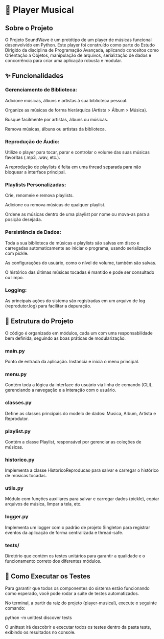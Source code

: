 # 🎵 Player Musical

## Sobre o Projeto
O Projeto SoundWave é um protótipo de um player de músicas funcional desenvolvido em Python. Este player foi construído como parte do Estudo Dirigido da disciplina de Programação Avançada, aplicando conceitos como Orientação a Objetos, manipulação de arquivos, serialização de dados e concorrência para criar uma aplicação robusta e modular.

## ✨ Funcionalidades
### Gerenciamento de Biblioteca:

Adicione músicas, álbuns e artistas à sua biblioteca pessoal.

Organize as músicas de forma hierárquica (Artista > Álbum > Música).

Busque facilmente por artistas, álbuns ou músicas.

Remova músicas, álbuns ou artistas da biblioteca.

### Reprodução de Áudio:

Utilize o player para tocar, parar e controlar o volume das suas músicas favoritas (.mp3, .wav, etc.).

A reprodução de playlists é feita em uma thread separada para não bloquear a interface principal.

### Playlists Personalizadas:

Crie, renomeie e remova playlists.

Adicione ou remova músicas de qualquer playlist.

Ordene as músicas dentro de uma playlist por nome ou mova-as para a posição desejada.

### Persistência de Dados:

Toda a sua biblioteca de músicas e playlists são salvas em disco e carregadas automaticamente ao iniciar o programa, usando serialização com pickle.

As configurações do usuário, como o nível de volume, também são salvas.

O histórico das últimas músicas tocadas é mantido e pode ser consultado ou limpo.

### Logging:

As principais ações do sistema são registradas em um arquivo de log (reprodutor.log) para facilitar a depuração.

## 📂 Estrutura do Projeto
O código é organizado em módulos, cada um com uma responsabilidade bem definida, seguindo as boas práticas de modularização.

### main.py

Ponto de entrada da aplicação. Instancia e inicia o menu principal.

### menu.py

Contém toda a lógica da interface do usuário via linha de comando (CLI), gerenciando a navegação e a interação com o usuário.

### classes.py

Define as classes principais do modelo de dados: Musica, Album, Artista e Reprodutor.

### playlist.py

Contém a classe Playlist, responsável por gerenciar as coleções de músicas.

### historico.py

Implementa a classe HistoricoReproducao para salvar e carregar o histórico de músicas tocadas.

### utils.py

Módulo com funções auxiliares para salvar e carregar dados (pickle), copiar arquivos de música, limpar a tela, etc.

### logger.py

Implementa um logger com o padrão de projeto Singleton para registrar eventos da aplicação de forma centralizada e thread-safe.

### tests/

Diretório que contém os testes unitários para garantir a qualidade e o funcionamento correto dos diferentes módulos.


## 🧪 Como Executar os Testes
Para garantir que todos os componentes do sistema estão funcionando como esperado, você pode rodar a suíte de testes automatizados.

No terminal, a partir da raiz do projeto (player-musical), execute o seguinte comando:

python -m unittest discover tests

O unittest irá descobrir e executar todos os testes dentro da pasta tests, exibindo os resultados no console.